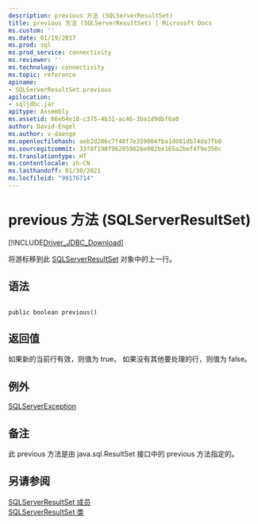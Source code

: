 ```yaml
---
description: previous 方法 (SQLServerResultSet)
title: previous 方法 (SQLServerResultSet) | Microsoft Docs
ms.custom: ''
ms.date: 01/19/2017
ms.prod: sql
ms.prod_service: connectivity
ms.reviewer: ''
ms.technology: connectivity
ms.topic: reference
apiname:
- SQLServerResultSet.previous
apilocation:
- sqljdbc.jar
apitype: Assembly
ms.assetid: 66eb4e10-c375-4b31-ac46-3ba1d9dbf6a0
author: David-Engel
ms.author: v-daenge
ms.openlocfilehash: aeb2d286c7f40f7e359004fba1d081db74da7fb0
ms.sourcegitcommit: 33f0f190f962059826e002be165a2bef4f9e350c
ms.translationtype: HT
ms.contentlocale: zh-CN
ms.lasthandoff: 01/30/2021
ms.locfileid: "99176714"
---
```

# <a name="previous-method-sqlserverresultset"></a>previous 方法 (SQLServerResultSet)
[!INCLUDE[Driver_JDBC_Download](../../../includes/driver_jdbc_download.md)]

  将游标移到此 [SQLServerResultSet](../../../connect/jdbc/reference/sqlserverresultset-class.md) 对象中的上一行。  
  
## <a name="syntax"></a>语法  
  
```  
  
public boolean previous()  
```  
  
## <a name="return-value"></a>返回值  
 如果新的当前行有效，则值为 true。 如果没有其他要处理的行，则值为 false。  
  
## <a name="exceptions"></a>例外  
 [SQLServerException](../../../connect/jdbc/reference/sqlserverexception-class.md)  
  
## <a name="remarks"></a>备注  
 此 previous 方法是由 java.sql.ResultSet 接口中的 previous 方法指定的。  
  
## <a name="see-also"></a>另请参阅  
 [SQLServerResultSet 成员](../../../connect/jdbc/reference/sqlserverresultset-members.md)   
 [SQLServerResultSet 类](../../../connect/jdbc/reference/sqlserverresultset-class.md)  
  
  
